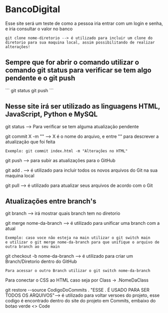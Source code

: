 # BancoDigital

Esse site será um teste de como a pessoa iria entrar com um login e senha, e iria consultar o valor no banco

```
git clone nome-diretorio --> é utilizado para incluir um clone do diretorio para sua maquina local, assim possibilitando de realizar alterações!
```

<h2>Sempre que for abrir o comando utilizar o comando git status para verificar se tem algo pendente e o git push</h2>
```
git status
git push
```

<h2> Nesse site irá ser utilizado as linguagens HTML, JavaScript, Python e MySQL </h2>


git status --> Para verificar se tem alguma atualização pendente

git commit X -m "" --> X é o nome do arquivo, e entre "" para descrever a atualização que foi feita
```
Exemplo: git commit index.html -m "Alterações no HTML"
```


git push --> para subir as atualizações para o GitHub

git add . --> é utilizado para incluir todos os novos arquivos do Git na sua maquina local

git pull --> é utilizado para atualizar seus arquivos de acordo com o Git

<H2> Atualizações entre branch's</h2>

git branch --> irá mostrar quais branch tem no diretorio

git merge nome-da-branch --> é utilizado para unificar uma branch com a atual

```
Exemplo: caso voce não esteja na main utilizar o git switch main
e utilizar o git merge nome-da-branch para que unifique o arquivo de outra branch ao seu main
```
git checkout -b nome-da-branch --> é utilizado para criar um Branch/Diretorio dentro do GitHub
```
Para acessar o outro Branch utilizar o git switch nome-da-branch
```
Para conectar o CSS ao HTML caso seja por Class -> .NomeDaClass

git restore --source CodigoDoCommits . "ESSE . É USADO PARA SER TODOS OS ARQUIVOS"--> é utilizado para voltar versoes do projeto, esse codigo é encontrado dentro do site do projeto em Commits, embaixo do botao verde <> Code 
